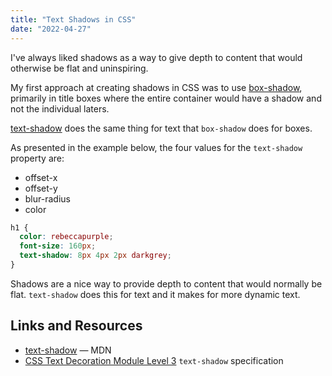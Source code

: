 ```yaml
---
title: "Text Shadows in CSS"
date: "2022-04-27"
---
```


I've always liked shadows as a way to give depth to content that would otherwise be flat and uninspiring.

My first approach at creating shadows in CSS was to use [box-shadow](https://developer.mozilla.org/en-US/docs/Web/CSS/box-shadow), primarily in title boxes where the entire container would have a shadow and not the individual laters.

[text-shadow](https://developer.mozilla.org/en-US/docs/Web/CSS/text-shadow) does the same thing for text that `box-shadow` does for boxes.

As presented in the example below, the four values for the `text-shadow` property are:

- offset-x
- offset-y
- blur-radius
- color

```css
h1 {
  color: rebeccapurple;
  font-size: 160px;
  text-shadow: 8px 4px 2px darkgrey;
}
```

Shadows are a nice way to provide depth to content that would normally be flat. `text-shadow` does this for text and it makes for more dynamic text.

## Links and Resources

- [text-shadow](https://developer.mozilla.org/en-US/docs/Web/CSS/text-shadow) — MDN
- [CSS Text Decoration Module Level 3](https://drafts.csswg.org/css-text-decor-3/#text-shadow-property) `text-shadow` specification
